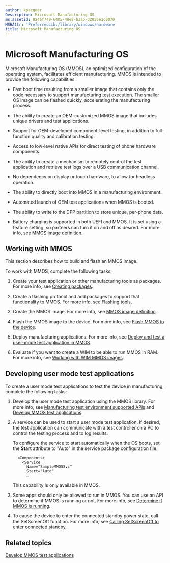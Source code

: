 ```yaml
---
author: kpacquer
Description: Microsoft Manufacturing OS
ms.assetid: 8a46f749-6405-40e8-b3a5-32955e1c0070
MSHAttr: 'PreferredLib:/library/windows/hardware'
title: Microsoft Manufacturing OS
---
```


# Microsoft Manufacturing OS


Microsoft Manufacturing OS (MMOS), an optimized configuration of the operating system, facilitates efficient manufacturing. MMOS is intended to provide the following capabilities:

-   Fast boot time resulting from a smaller image that contains only the code necessary to support manufacturing test execution. The smaller OS image can be flashed quickly, accelerating the manufacturing process.

-   The ability to create an OEM-customized MMOS image that includes unique drivers and test applications.

-   Support for OEM-developed component-level testing, in addition to full-function quality and calibration testing.

-   Access to low-level native APIs for direct testing of phone hardware components.

-   The ability to create a mechanism to remotely control the test application and retrieve test logs over a USB communication channel.

-   No dependency on display or touch hardware, to allow for headless operation.

-   The ability to directly boot into MMOS in a manufacturing environment.

-   Automated launch of OEM test applications when MMOS is booted.

-   The ability to write to the DPP partition to store unique, per-phone data.

-   Battery charging is supported in both UEFI and MMOS. It is set using a feature setting, so partners can turn it on and off as desired. For more info, see [MMOS image definition](mmos-image-definition.md).

## <span id="Working_with_MMOS"></span><span id="working_with_mmos"></span><span id="WORKING_WITH_MMOS"></span>Working with MMOS


This section describes how to build and flash an MMOS image.

To work with MMOS, complete the following tasks:

1.  Create your test application or other manufacturing tools as packages. For more info, see [Creating packages](https://msdn.microsoft.com/library/dn756642).

2.  Create a flashing protocol and add packages to support that functionality to MMOS. For more info, see [Flashing tools](flashing-tools.md).

3.  Create the MMOS image. For more info, see [MMOS image definition](mmos-image-definition.md).

4.  Flash the MMOS image to the device. For more info, see [Flash MMOS to the device](flash-mmos-to-the-phone.md).

5.  Deploy manufacturing applications. For more info, see [Deploy and test a user-mode test application in MMOS](deploy-and-test-a-user-mode-test-application-in-mmos.md).

6.  Evaluate if you want to create a WIM to be able to run MMOS in RAM. For more info, see [Working with WIM MMOS images](working-with-wim-mmos-images.md).

## <span id="Developing_user_mode_test_applications"></span><span id="developing_user_mode_test_applications"></span><span id="DEVELOPING_USER_MODE_TEST_APPLICATIONS"></span>Developing user mode test applications


To create a user mode test applications to test the device in manufacturing, complete the following tasks:

1.  Develop the user mode test application using the MMOS library. For more info, see [Manufacturing test environment supported APIs](manufacturing-test-environment-supported-apis.md) and [Develop MMOS test applications](develop-mmos-test-applications.md).

2.  A service can be used to start a user mode test application. If desired, the test application can communicate with a test controller on a PC to control the testing process and to log results.

    To configure the service to start automatically when the OS boots, set the **Start** attribute to "Auto" in the service package configuration file.  

    ``` syntax
      <Components>
        <Service
          Name="SampleMMOSSvc"
          Start="Auto"
          …
    ```

    This capability is only available in MMOS.

3.  Some apps should only be allowed to run in MMOS. You can use an API to determine if MMOS is running or not. For more info, see [Determine if MMOS is running](determine-if-mmos-is-running.md).

4.  To cause the device to enter the connected standby power state, call the SetScreenOff function. For more info, see [Calling SetScreenOff to enter connected standby](calling-setscreenoff-to-enter-connected-standby.md).

## <span id="related_topics"></span>Related topics


[Develop MMOS test applications](develop-mmos-test-applications.md)

 

 






